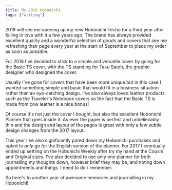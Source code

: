 ```yaml
---
title: My 2018 Hobonichi
tags: ["writing"]
---
```

2018 will see me opening up my new Hobonichi Techo for a third year after falling in love with it a few years ago. The brand has always provided excellent quality and a wonderful selection of goods and covers that see me refreshing their page every year at the start of September to place my order as soon as possible.

For 2018 I've decided to stick to a simple and versatile cover by going for the Basic TS cover, with the TS standing for Taku Satoh, the graphic designer who designed the cover.

Usually I've gone for covers that have been more unique but in this case I wanted something simple and basic that would fit in a business situation rather than an eye-catching design. I've also always loved leather products such as the Traveler's Notebook covers so the fact that the Basic TS is made from cow leather is a nice bonus!

Of course it's not just the cover I bought, but also the excellent Hobonichi Planner that goes inside it. As ever the paper is perfect and unbelievably thin and the design and layout of the pages is great with only a few subtle design changes from the 2017 layout.

This year I've also significantly pared down my Hobonichi purchases and opted to _only_ go for the English version of the planner. For 2017 I eventually ended up settling on the Hobonichi Weekly after try my hand at the Cousin and Original sizes. I've also decided to use only one planner for both journalling my thoughts down, however brief they may be, and noting down appointments and things  I need to do / remember.

So here's to another year of awesome memories and journalling in my Hobonichi!